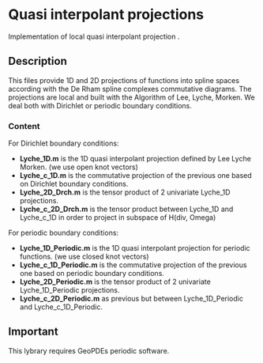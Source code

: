 # Quasi interpolant projections
Implementation of local quasi interpolant projection .

## Description 
This files provide 1D and 2D projections of functions into spline spaces according
with the De Rham spline complexes commutative diagrams. The projections are local and built with the 
Algorithm of Lee, Lyche, Morken. We deal both with Dirichlet or periodic boundary conditions.

### Content
For Dirichlet boundary conditions:
- **Lyche_1D.m**  is the 1D quasi interpolant projection defined by Lee Lyche Morken. (we use open knot vectors)
- **Lyche_c_1D.m** is the commutative projection of the previous one based on Dirichlet boundary conditions. 
- **Lyche_2D_Drch.m** is the tensor product of 2 univariate Lyche_1D projections.
- **Lyche_c_2D_Drch.m** is the tensor product between Lyche_1D and Lyche_c_1D in order to project in subspace of H(div, Omega)

For periodic boundary conditions:
- **Lyche_1D_Periodic.m**  is the 1D quasi interpolant projection for periodic functions. (we use closed knot vectors)
- **Lyche_c_1D_Periodic.m** is the commutative projection of the previous one based on periodic boundary conditions. 
- **Lyche_2D_Periodic.m** is the tensor product of 2 univariate Lyche_1D_Periodic projections.
- **Lyche_c_2D_Periodic.m** as previous but between Lyche_1D_Periodic and Lyche_c_1D_Periodic.

## Important
This lybrary requires GeoPDEs periodic software.
